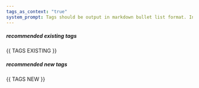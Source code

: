```yaml
---
tags_as_context: "true"
system_prompt: Tags should be output in markdown bullet list format. Include the reason for each tag in parentheses.
---
```

##### recommended existing tags
{{ TAGS EXISTING }}

##### recommended new tags
{{ TAGS NEW }}
